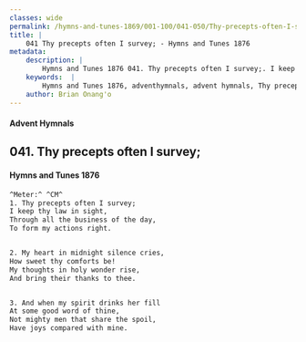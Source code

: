 ```yaml
---
classes: wide
permalink: /hymns-and-tunes-1869/001-100/041-050/Thy-precepts-often-I-survey;/
title: |
    041 Thy precepts often I survey; - Hymns and Tunes 1876
metadata:
    description: |
        Hymns and Tunes 1876 041. Thy precepts often I survey;. I keep thy law in sight, Through all the business of the day, To form my actions right. 
    keywords:  |
        Hymns and Tunes 1876, adventhymnals, advent hymnals, Thy precepts often I survey;, I keep thy law in sight,, 
    author: Brian Onang'o
---
```


#### Advent Hymnals
## 041. Thy precepts often I survey;
####  Hymns and Tunes 1876

```txt
^Meter:^ ^CM^
1. Thy precepts often I survey;
I keep thy law in sight,
Through all the business of the day,
To form my actions right.


2. My heart in midnight silence cries,
How sweet thy comforts be!
My thoughts in holy wonder rise,
And bring their thanks to thee.


3. And when my spirit drinks her fill
At some good word of thine,
Not mighty men that share the spoil,
Have joys compared with mine.
```
